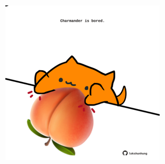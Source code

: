 <!-- built at 09/08/2021, 20:02:08 UTC -->
<p align="center">
  <img width="500" height="500" src="./ReadmeImage.svg">
</p>
